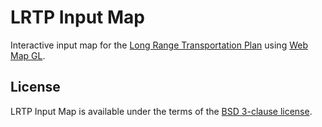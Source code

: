 # LRTP Input Map

Interactive input map for the [Long Range Transportation
Plan](https://lrtp.cuuats.org/) using [Web Map
GL](https://github.com/CUUATS/webmapgl).

## License
LRTP Input Map is available under the terms of the [BSD 3-clause
license](https://github.com/CUUATS/lrtp-input-map/blob/master/LICENSE.md).
